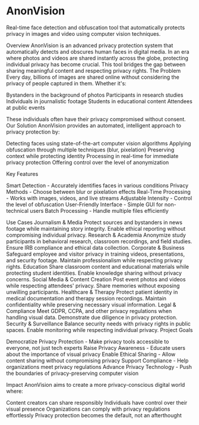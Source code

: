 # AnonVision
Real-time face detection and obfuscation tool that automatically protects privacy in images and video using computer vision techniques.


Overview
AnonVision is an advanced privacy protection system that automatically detects and obscures human faces in digital media. In an era where photos and videos are shared instantly across the globe, protecting individual privacy has become crucial. This tool bridges the gap between sharing meaningful content and respecting privacy rights.
The Problem
Every day, billions of images are shared online without considering the privacy of people captured in them. Whether it's:

Bystanders in the background of photos
Participants in research studies
Individuals in journalistic footage
Students in educational content
Attendees at public events

These individuals often have their privacy compromised without consent.
Our Solution
AnonVision provides an automated, intelligent approach to privacy protection by:

Detecting faces using state-of-the-art computer vision algorithms
Applying obfuscation through multiple techniques (blur, pixelation)
Preserving context while protecting identity
Processing in real-time for immediate privacy protection
Offering control over the level of anonymization

Key Features

Smart Detection - Accurately identifies faces in various conditions
Privacy Methods - Choose between blur or pixelation effects
Real-Time Processing - Works with images, videos, and live streams
Adjustable Intensity - Control the level of obfuscation
User-Friendly Interface - Simple GUI for non-technical users
Batch Processing - Handle multiple files efficiently

Use Cases
Journalism & Media
Protect sources and bystanders in news footage while maintaining story integrity. Enable ethical reporting without compromising individual privacy.
Research & Academia
Anonymize study participants in behavioral research, classroom recordings, and field studies. Ensure IRB compliance and ethical data collection.
Corporate & Business
Safeguard employee and visitor privacy in training videos, presentations, and security footage. Maintain professionalism while respecting privacy rights.
Education
Share classroom content and educational materials while protecting student identities. Enable knowledge sharing without privacy concerns.
Social Media & Content Creation
Post event photos and videos while respecting attendees' privacy. Share memories without exposing unwilling participants.
Healthcare & Therapy
Protect patient identity in medical documentation and therapy session recordings. Maintain confidentiality while preserving necessary visual information.
Legal & Compliance
Meet GDPR, CCPA, and other privacy regulations when handling visual data. Demonstrate due diligence in privacy protection.
Security & Surveillance
Balance security needs with privacy rights in public spaces. Enable monitoring while respecting individual privacy.
Project Goals

Democratize Privacy Protection - Make privacy tools accessible to everyone, not just tech experts
Raise Privacy Awareness - Educate users about the importance of visual privacy
Enable Ethical Sharing - Allow content sharing without compromising privacy
Support Compliance - Help organizations meet privacy regulations
Advance Privacy Technology - Push the boundaries of privacy-preserving computer vision

Impact
AnonVision aims to create a more privacy-conscious digital world where:

Content creators can share responsibly
Individuals have control over their visual presence
Organizations can comply with privacy regulations effortlessly
Privacy protection becomes the default, not an afterthought
